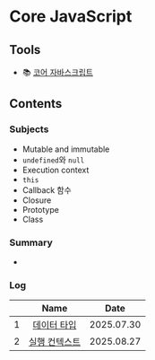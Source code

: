 # Core JavaScript

## Tools

- 📚 [코어 자바스크립트](https://product.kyobobook.co.kr/detail/S000001766397)

## Contents

### Subjects

- Mutable and immutable
- `undefined`와 `null`
- Execution context
- `this`
- Callback 함수
- Closure
- Prototype
- Class

### Summary

-

### Log

|     | Name |    Date    |
| :-: | :--: | :--------: |
|  1  |   [데이터 타입](./01-data-type.md)   | 2025.07.30 |
|  2  |   [실행 컨텍스트](./02-execution-context.md)   | 2025.08.27 |
